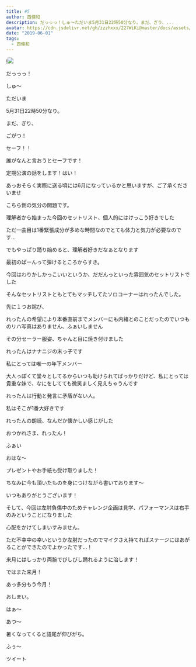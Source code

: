 ```yaml
---
title: #5
author: 西條和
description: だっっっ！しゅ〜ただいま5月31日22時50分なり。まだ、ぎり、...
avatar: https://cdn.jsdelivr.net/gh/zzzhxxx/227WiKi@master/docs/assets/photo/avatar/nagomi.jpg
date: "2019-06-01"
tags:
  - 西條和
---
```


!![](https://cdn.jsdelivr.net/gh/zzzhxxx/227WiKi-image@master/blog-image/nagomi-2019-06-01_1.jpg)




















だっっっ！











しゅ〜
















ただいま







5月31日22時50分なり。













まだ、ぎり、




ごがつ！












セーフ！！












誰がなんと言おうとセーフです！












定期公演の話をします！はい！












あっおそらく実際に送る頃には6月になっているかと思いますが、ご了承くださいませ









こちら側の気分の問題です。


















理解者から始まった今回のセットリスト、個人的にはけっこう好きでした













ただ一曲目は1番緊張成分が多めな時間なのでとても体力と気力が必要なのです…











でもやっぱり踊り始めると、理解者好きだなぁとなります












最初のぱーんって弾けるところからすき。















今回はわりかしかっこいいというか、だだんっといった雰囲気のセットリストでした










そんなセットリストともとてもマッチしてたソロコーナーはれったんでした。















先に１つお詫び、






れったんの希望により本番直前までメンバーにも内緒とのことだったのでいつものリハ写真はありません、ふぁいしません











その分セーラー服姿、ちゃんと目に焼き付けました












れったんはナナニジの末っ子です



私にとっては唯一の年下メンバー








大人っぽくて堂々としてるからいつも助けられてばっかりだけど、私にとっては貴重な妹で、なにをしてても微笑ましく見えちゃうんです













れったんは行動と発言に矛盾がない人。

私はそこが1番大好きです


















れったんの朗読、なんだか懐かしい感じがした














おつかれさま、れったん！












ふぁい









おはな〜









プレゼントやお手紙も受け取りました！











ちなみに今も頂いたものを身につけながら書いております〜











いつもありがとうございます！
















そして、今回は左肘負傷中のためチャレンジ企画は見学、パフォーマンスは右手のみということになりました







心配をかけてしまいすみません。











ただ不幸中の幸いというか左肘だったのでマイクさえ持てればステージにはあがることができたのでよかったです…！









来月にはしっかり両腕でびしびし踊れるように治します！














ではまた来月！












あっ多分もう今月！
















おしまい。













はぁ〜




あつ〜
















暑くなってくると語尾が伸びがち。















ふぅ〜


ツイート



